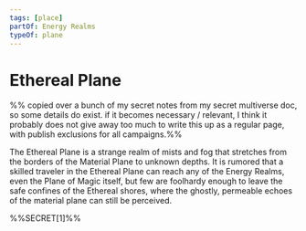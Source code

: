 ```yaml
---
tags: [place]
partOf: Energy Realms
typeOf: plane
---
```

# Ethereal Plane

%% copied over a bunch of my secret notes from my secret multiverse doc, so some details do exist. if it becomes necessary / relevant, I think it probably does not give away too much to write this up as a regular page, with publish exclusions for all campaigns.%%

The Ethereal Plane is a strange realm of mists and fog that stretches from the borders of the Material Plane to unknown depths. It is rumored that a skilled traveler in the Ethereal Plane can reach any of the Energy Realms, even the Plane of Magic itself, but few are foolhardy enough to leave the safe confines of the Ethereal shores, where the ghostly, permeable echoes of the material plane can still be perceived. 

%%SECRET[1]%%